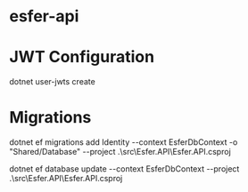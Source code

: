 # esfer-api

# JWT Configuration

dotnet user-jwts create

# Migrations

dotnet ef migrations add Identity --context EsferDbContext -o "Shared/Database" --project .\src\Esfer.API\Esfer.API.csproj

dotnet ef database update --context EsferDbContext --project .\src\Esfer.API\Esfer.API.csproj
